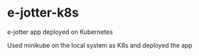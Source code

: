 # e-jotter-k8s
e-jotter app deployed on Kubernetes

Used minikube on the local system as K8s and deployed the app  
